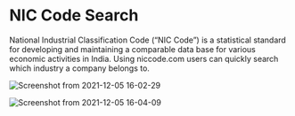 # NIC Code Search
National Industrial Classification Code (“NIC Code”) is a statistical standard for developing and maintaining a comparable data base for various economic activities in India. Using niccode.com users can quickly search which industry a company belongs to.

![Screenshot from 2021-12-05 16-02-29](https://user-images.githubusercontent.com/56039755/151243148-21298640-8895-477d-bfee-518f4528a7e5.png)


![Screenshot from 2021-12-05 16-04-09](https://user-images.githubusercontent.com/56039755/151614701-f6ed05c5-78f7-414b-af6f-3a1d640d6698.png)

